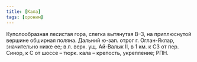 ```yaml
---
title: [Кала]
tags: [ороним]
---
```


Куполообразная лесистая гора, слегка вытянутая В–З, на приплюснутой вершине
обширная поляна. Дальний ю-зап. отрог г. Оглан-Яклар, значительно ниже ее; в л.
верх. ущ. Ай-Валык II, в 1 км. к СЗ от пер. Синор, к С от шоссе – тюрк. кала –
крепость, укрепление; РПН.
